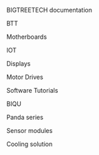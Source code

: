 BIGTREETECH documentation

BTT

Motherboards

IOT

Displays

Motor Drives

Software Tutorials

BIQU

Panda series

Sensor modules

Cooling solution


